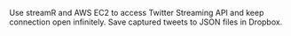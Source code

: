 Use streamR and AWS EC2 to access Twitter Streaming API and keep connection open infinitely. Save captured tweets to JSON files in Dropbox. 
